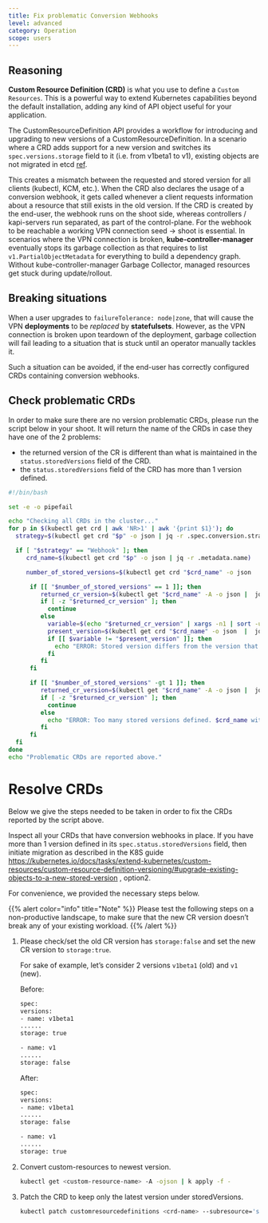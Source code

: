 ```yaml
---
title: Fix problematic Conversion Webhooks
level: advanced
category: Operation
scope: users
---
```


## Reasoning

**Custom Resource Definition (CRD)** is what you use to define a `Custom Resources`. This is a powerful way to extend Kubernetes capabilities beyond the default installation, adding any kind of API object useful for your application.

The CustomResourceDefinition API provides a workflow for introducing and upgrading to new versions of a CustomResourceDefinition. In a scenario where a CRD adds support for a new version and switches its `spec.versions.storage` field to it (i.e. from v1beta1 to v1), existing objects are not migrated in etcd [ref](https://kubernetes.io/docs/tasks/extend-kubernetes/custom-resources/custom-resource-definition-versioning/#previous-storage-versions).

This creates a mismatch between the requested and stored version for all clients (kubectl, KCM, etc.). When the CRD also declares the usage of a conversion webhook, it gets called whenever a client requests information about a resource that still exists in the old version. If the CRD is created by the end-user, the webhook runs on the shoot side, whereas controllers / kapi-servers run separated, as part of the control-plane. For the webhook to be reachable a working VPN connection seed -> shoot is essential. In scenarios where the VPN connection is broken, **kube-controller-manager** eventually stops its garbage collection as that requires to list `v1.PartialObjectMetadata` for everything to build a dependency graph. Without kube-controller-manager Garbage Collector, managed resources get stuck during update/rollout.

## Breaking situations

When a user upgrades to `failureTolerance: node|zone`, that will cause the VPN **deployments** to be _replaced_ by **statefulsets**. However, as the VPN connection is broken upon teardown of the deployment, garbage collection will fail leading to a situation that is stuck until an operator manually tackles it.

Such a situation can be avoided, if the end-user has correctly configured CRDs containing conversion webhooks.

## Check problematic CRDs

In order to make sure there are no version problematic CRDs, please run the script below in your shoot. It will return the name of the CRDs in case they have one of the 2 problems:
- the returned version of the CR is different than what is maintained in the `status.storedVersions` field of the CRD.
- the `status.storedVersions` field of the CRD has more than 1 version defined.

```bash
#!/bin/bash

set -e -o pipefail

echo "Checking all CRDs in the cluster..."
for p in $(kubectl get crd | awk 'NR>1' | awk '{print $1}'); do
  strategy=$(kubectl get crd "$p" -o json | jq -r .spec.conversion.strategy)

  if [ "$strategy" == "Webhook" ]; then
     crd_name=$(kubectl get crd "$p" -o json | jq -r .metadata.name)

     number_of_stored_versions=$(kubectl get crd "$crd_name" -o json  | jq '.status.storedVersions | length')

      if [[ "$number_of_stored_versions" == 1 ]]; then
         returned_cr_version=$(kubectl get "$crd_name" -A -o json |  jq -r '.items[] | .apiVersion'  | sed 's:.*/::')
         if [ -z "$returned_cr_version" ]; then
           continue
         else
           variable=$(echo "$returned_cr_version" | xargs -n1 | sort -u | xargs)
           present_version=$(kubectl get crd "$crd_name" -o json  |  jq -cr '.status.storedVersions |.[]')
           if [[ $variable != "$present_version" ]]; then
             echo "ERROR: Stored version differs from the version that CRs are being returned. $crd_name with conversion webhook needs to be fixed"
           fi
         fi
      fi

      if [[ "$number_of_stored_versions" -gt 1 ]]; then
         returned_cr_version=$(kubectl get "$crd_name" -A -o json |  jq -r '.items[] | .apiVersion'  | sed 's:.*/::')
         if [ -z "$returned_cr_version" ]; then
           continue
         else
           echo "ERROR: Too many stored versions defined. $crd_name with conversion webhook needs to be fixed"
         fi
      fi
  fi
done
echo "Problematic CRDs are reported above."
```


# Resolve CRDs

Below we give the steps needed to be taken in order to fix the CRDs reported by the script above.

Inspect all your CRDs that have conversion webhooks in place. If you have more than 1 version defined in its `spec.status.storedVersions` field, then initiate migration as described in the K8S guide https://kubernetes.io/docs/tasks/extend-kubernetes/custom-resources/custom-resource-definition-versioning/#upgrade-existing-objects-to-a-new-stored-version , option2.

For convenience, we provided the necessary steps below.

{{% alert color="info" title="Note" %}}
Please test the following steps on a non-productive landscape, to make sure that the new CR version doesn’t break any of your existing workload.
{{% /alert %}}


1. Please check/set the old CR version has `storage:false` and set the new CR version to `storage:true`.

    For sake of example, let’s consider 2 versions `v1beta1` (old) and `v1` (new).

    Before:
    ```bash
    spec:
    versions:
    - name: v1beta1
    ......
    storage: true

    - name: v1
    ......
    storage: false
    ```

    After:
    ```bash
    spec:
    versions:
    - name: v1beta1
    ......
    storage: false

    - name: v1
    ......
    storage: true
    ```

2. Convert custom-resources to newest version.

    ```bash
    kubectl get <custom-resource-name> -A -ojson | k apply -f -
    ```


3. Patch the CRD to keep only the latest version under storedVersions.
    ```bash
    kubectl patch customresourcedefinitions <crd-name> --subresource='status' --type='merge' -p '{"status":{"storedVersions":["your-latest-cr-version"]}}'
    ```

